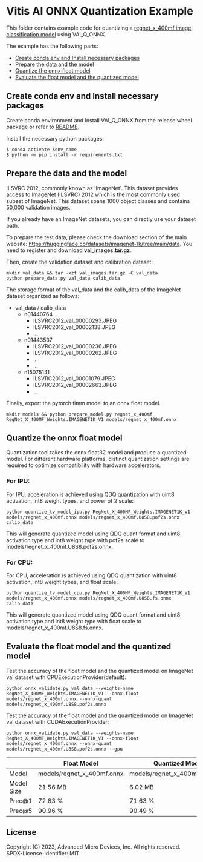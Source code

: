 # Vitis AI ONNX Quantization Example
This folder contains example code for quantizing a [regnet_x_400mf image classification model](https://github.com/pytorch/vision/blob/main/torchvision/models/regnet.py) using VAI_Q_ONNX.

The example has the following parts:

- [Create conda env and Install necessary packages](#Create-conda-env-and-Install-necessary-packages)
- [Prepare the data and the model](#prepare-the-data-and-the-model)
- [Quantize the onnx float model](#quantize-the-onnx-float-model)
- [Evaluate the float model and the quantized model](#evaluate-the-float-model-and-the-quantized-model)


## Create conda env and Install necessary packages
Create conda environment and Install VAI_Q_ONNX from the release wheel package or refer to [README](../../../tutorial/RyzenAI_quant_tutorial/Docs/ONNX_README.md).

Install the necessary python packages:
```
$ conda activate $env_name
$ python -m pip install -r requirements.txt
```

## Prepare the data and the model

ILSVRC 2012, commonly known as 'ImageNet'. This dataset provides access to ImageNet (ILSVRC) 2012 which is the most commonly used subset of ImageNet. This dataset spans 1000 object classes and contains 50,000 validation images.

If you already have an ImageNet datasets, you can directly use your dataset path.

To prepare the test data, please check the download section of the main website: https://huggingface.co/datasets/imagenet-1k/tree/main/data. You need to register and download **val_images.tar.gz**.

Then, create the validation dataset and calibration dataset:
```
mkdir val_data && tar -xzf val_images.tar.gz -C val_data
python prepare_data.py val_data calib_data
```
The storage format of the val_data and the calib_data of the ImageNet dataset organized as follows:

- val_data / calib_data
  - n01440764
    - ILSVRC2012_val_00000293.JPEG
    - ILSVRC2012_val_00002138.JPEG
    - ...
  - n01443537
    - ILSVRC2012_val_00000236.JPEG
    - ILSVRC2012_val_00000262.JPEG
    - ...
    - ...
  - n15075141
    - ILSVRC2012_val_00001079.JPEG
    - ILSVRC2012_val_00002663.JPEG
    - ...

Finally, export the pytorch timm model to an onnx float model.
```
mkdir models && python prepare_model.py regnet_x_400mf RegNet_X_400MF_Weights.IMAGENET1K_V1 models/regnet_x_400mf.onnx
```

## Quantize the onnx float model

Quantization tool takes the onnx float32 model and produce a quantized model. For different hardware platforms, distinct quantization settings are required to optimize compatibility with hardware accelerators.
<!-- omit in toc -->
### For IPU:
<!-- omit in toc -->
For IPU, acceleration is achieved using QDQ quantization with uint8 activation, int8 weight types, and power of 2 scale:
```
python quantize_tv_model_ipu.py RegNet_X_400MF_Weights.IMAGENET1K_V1 models/regnet_x_400mf.onnx models/regnet_x_400mf.U8S8.pof2s.onnx calib_data
```
This will generate quantized model using QDQ quant format and uint8 activation type and int8 weight type with pof2s scale to models/regnet_x_400mf.U8S8.pof2s.onnx.
<!-- omit in toc -->
### For CPU:
<!-- omit in toc -->
For CPU, acceleration is achieved using QDQ quantization with uint8 activation, int8 weight types, and float scale:
```
python quantize_tv_model_cpu.py RegNet_X_400MF_Weights.IMAGENET1K_V1 models/regnet_x_400mf.onnx models/regnet_x_400mf.U8S8.fs.onnx calib_data
```
This will generate quantized model using QDQ quant format and uint8 activation type and int8 weight type with float scale to models/regnet_x_400mf.U8S8.fs.onnx.

## Evaluate the float model and the quantized model

Test the accuracy of the float model and the quantized model on ImageNet val dataset with CPUExecutionProvider(default):
```
python onnx_validate.py val_data --weights-name RegNet_X_400MF_Weights.IMAGENET1K_V1 --onnx-float models/regnet_x_400mf.onnx --onnx-quant models/regnet_x_400mf.U8S8.pof2s.onnx
```

Test the accuracy of the float model and the quantized model on ImageNet val dataset with CUDAExecutionProvider:
```
python onnx_validate.py val_data --weights-name RegNet_X_400MF_Weights.IMAGENET1K_V1 --onnx-float models/regnet_x_400mf.onnx --onnx-quant models/regnet_x_400mf.U8S8.pof2s.onnx --gpu
```


|            | Float Model                  | Quantized Model For IPU                      | Quantized Model For CPU          |
|------------|------------------------------|-----------------------------------------|--------------------|
| Model      | models/regnet_x_400mf.onnx | models/regnet_x_400mf.U8S8.pof2s.onnx | models/regnet_x_400mf.U8S8.fs.onnx    |
| Model Size | 21.56 MB                     | 6.02 MB                                 | 5.80 MB   |
| Prec@1     | 72.83 %                      | 71.63 %                                 | 70.03 %   |
| Prec@5     | 90.96 %                      | 90.49 %                                 | 89.40 %   |


<!-- omit in toc -->
## License
<!-- omit in toc -->

Copyright (C) 2023, Advanced Micro Devices, Inc. All rights reserved.
SPDX-License-Identifier: MIT

